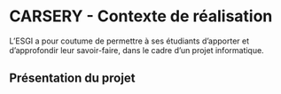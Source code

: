 # CARSERY - Contexte de réalisation

L’ESGI a pour coutume de permettre à ses étudiants d’apporter et d’approfondir leur savoir-faire, dans le cadre d’un projet informatique.

## Présentation du projet
